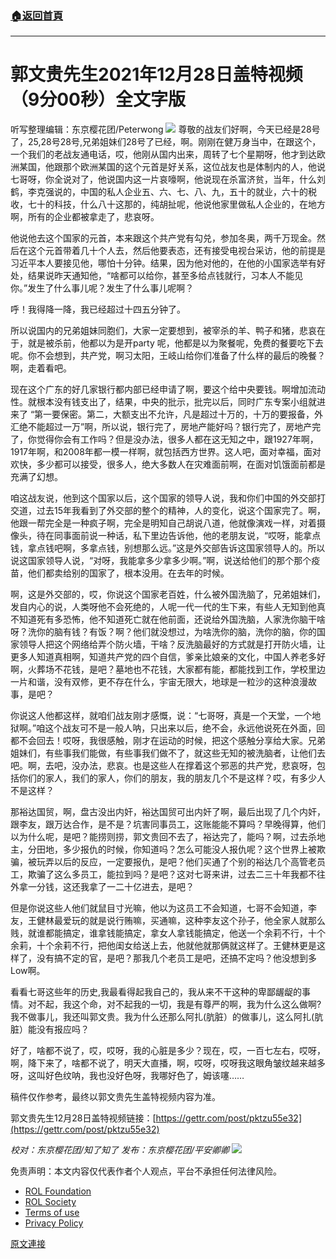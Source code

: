 ###  [:house:返回首頁](https://github.com/ourhimalayas/txt)
---

# 郭文贵先生2021年12月28日盖特视频（9分00秒）全文字版
听写整理编辑：东京樱花团/Peterwong
![](https://assets.gnews.org/wp-content/uploads/2021/12/image-1619.png)
尊敬的战友们好啊，今天已经是28号了，25,28号28号,兄弟姐妹们28号了已经，啊。刚刚在健万身当中，在跟这个，一个我们的老战友通电话，哎，他刚从国内出来，周转了七个星期呀，他才到达欧洲某国，他跟那个欧洲某国的这个元首是好关系，这位战友也是体制内的人，他说七哥呀，你全说对了，他说国内这一片哀嚎啊，他说现在杀富济贫，当年，什么刘鹤，李克强说的，中国的私人企业五、六、七、八、九，五十的就业，六十的税收，七十的科技，什么八十这那的，纯胡扯呢，他说他家里做私人企业的，在地方啊，所有的企业都被拿走了，悲哀呀。

他说他去这个国家的元首，本来跟这个共产党有勾兑，参加冬奥，两千万现金。然后在这个元首带着几十个人去，然后他要表态，还有接受电视台采访，他的前提是习近平本人要接见他，哪怕十分钟。结果，因为他对他的，在他的小国家选举有好处，结果说昨天通知他，“啥都可以给你，甚至多给点钱就行，习本人不能见你。”发生了什么事儿呢？发生了什么事儿呢啊？

呼！我得降一降，我已经超过十四五分钟了。

所以说国内的兄弟姐妹同胞们，大家一定要想到，被宰杀的羊、鸭子和猪，悲哀在于，就是被杀前，他都以为是开party 呢，他都是以为聚餐呢，免费的餐要吃下去呢。你不会想到，共产党，啊习太阳，王岐山给你们准备了什么样的最后的晚餐？啊，走着看吧。

现在这个广东的好几家银行都内部已经申请了啊，要这个给中央要钱。啊增加流动性。就根本没有钱支出了，结果，中央的批示，批完以后，同时广东专案小组就进来了 “第一要保密。第二，大额支出不允许，凡是超过十万的，十万的要报备，外汇绝不能超过一万”啊，所以说，银行完了，房地产能好吗？银行完了，房地产完了，你觉得你会有工作吗？但是没办法，很多人都在这无知之中，跟1927年啊，1917年啊，和2008年都一模一样啊，就包括西方世界。这人吧，面对幸福，面对欢快，多少都可以接受，很多人，绝大多数人在灾难面前啊，在面对饥饿面前都是充满了幻想。

咱这战友说，他到这个国家以后，这个国家的领导人说，我和你们中国的外交部打交道，过去15年我看到了外交部的整个的精神，人的变化，说这个国家完了。啊，他跟一帮完全是一种疯子啊，完全是明知自己胡说八道，他就像演戏一样，对着摄像头，待在同事面前说一种话，私下里边告诉他，他的老朋友说，“哎呀，能拿点钱，拿点钱吧啊，多拿点钱，别想那么远。”这是外交部告诉这国家领导人的。所以说这国家领导人说，“对呀，我能拿多少拿多少啊。”啊，说送给他们的那个那个疫苗，他们都卖给别的国家了，根本没用。在去年的时候。

啊，这是外交部的，哎，你说这个国家老百姓，什么被外国洗脑了，兄弟姐妹们，发自内心的说，人类呀他不会死绝的，人呢一代一代的生下来，有些人无知到他真不知道死有多恐怖，他不知道死亡就在他前面，还说给外国洗脑，人家洗你脑干啥呀？洗你的脑有钱？有饭？啊？他们就没想过，为啥洗你的脑，洗你的脑，你的国家领导人把这个网络给弄个防火墙，干啥？反洗脑最好的方式就是打开防火墙，让更多人知道真相啊，知道共产党的四个自信，爹亲比娘亲的文化，中国人养老多好啊，火葬场不花钱，是吧？墓地也不花钱，大家都有能，都能找到工作，学校里边一片和谐，没有双修，更不存在什么，宇宙无限大，地球是一粒沙的这种浪漫故事，是吧？

你说这人他都这样，就咱们战友刚才感慨，说：“七哥呀，真是一个天堂，一个地狱啊。”咱这个战友可不是一般人呐，只出来以后，绝不会，永远他说死在外面，回都不会回去！哎呀，我很感触，刚才在运动的时候，把这个感触分享给大家。兄弟姐妹们，有些事我们能做，有些事我们做不了，就这些无知的被洗脑者，让他们去吧。啊，去吧，没办法，悲哀。也是这些人在撑着这个邪恶的共产党，悲哀呀，包括你们的家人，我们的家人，你们的朋友，我的朋友几个不是这样？哎，有多少人不是这样？

那裕达国贸，啊，盘古没出内奸，裕达国贸可出内奸了啊，最后出现了几个内奸，跟李友，跟万达合作，是不是？坑害同事员工，这账能能不算吗？早晚得算，他们以为什么呢，是吧？能捞则捞，郭文贵回不去了，裕达完了，能吗？啊，过去杀地主，分田地，多少报仇的时候，你知道吗？怎么可能没人报仇呢？这个世界上被欺骗，被玩弄以后的反应，一定要报仇，是吧？他们买通了个别的裕达几个高管老员工，欺骗了这么多员工，能拉到吗？是吧？这对七哥来讲，过去二三十年我都不往外拿一分钱，这还我拿了一二十亿进去，是吧？

但是你说这些人他们就鼠目寸光嘛，他以为这员工不会知道，七哥不会知道，李友，王健林最爱玩的就是说行贿嘛，买通嘛，这种李友这个孙子，他全家人就那么贱，就谁都能搞定，谁拿钱能搞定，拿女人拿钱能搞定，他送一个余莉不行，十个余莉，十个余莉不行，把他闺女给送上去，他就他就那俩就这样了。王健林更是这样了，没有搞不定的官，是吧？那我几个老员工是吧，还搞不定吗？他没想到多Low啊。

看看七哥这些年的历史,我最看得起我自己的，我从来不干这种的卑鄙龌龊的事情。对不起，我这个命，对不起我的一切，我是有尊严的啊，我为什么这么做啊?我不做事儿，我还叫郭文贵。我为什么还那么阿扎(肮脏）的做事儿，这么阿扎(肮脏）能没有报应吗？

好了，啥都不说了，哎，哎呀，我的心脏是多少？现在，哎，一百七左右，哎呀，啊，降下来了，啥都不说了，明天大直播，啊，哎呀，哎呀我这眼角皱纹越来越多呀，这叫好色纹呐，我也没好色呀，我哪好色了，姆该噻……

稿件仅作参考，最终以郭文贵先生盖特视频内容为准。

郭文贵先生12月28日盖特视频链接：[https://gettr.com/post/pktzu55e32](https://gettr.com/post/pktzu55e32)

*校对：东京樱花团/知了知了
发布：东京樱花团/平安卿卿*
![](https://assets.gnews.org/wp-content/uploads/2021/12/yht.jpg)
 

免责声明：本文内容仅代表作者个人观点，平台不承担任何法律风险。

- [ROL Foundation](https://rolfoundation.org/)
- [ROL Society](https://rolsociety.org/)
- [Terms of use](https://gnews.org/terms-of-use-3/)
- [Privacy Policy](https://gnews.org/privacy-policy/)

[原文連接](https://gnews.org/zh-hans/1800169/)
